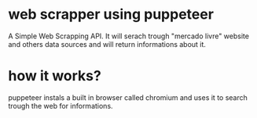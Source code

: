 # web scrapper using puppeteer
A Simple Web Scrapping API. It will serach trough "mercado livre" website and others data sources and will return informations about it.

# how it works?
puppeteer instals a built in browser called chromium and uses it to search trough the web for informations. 